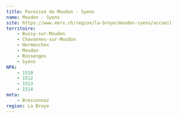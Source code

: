 ```yaml
---
title: Paroisse de Moudon - Syens
name: Moudon - Syens
site: https://www.eerv.ch/region/la-broye/moudon-syens/accueil
territoire:
    - Bussy-sur-Moudon
    - Chavannes-sur-Moudon
    - Hermenches
    - Moudon
    - Rossenges
    - Syens
NPA:
    - 1510
    - 1512
    - 1513
    - 1514
meta:
    - Bressonnaz
region: La Broye
---
```

